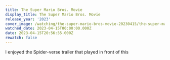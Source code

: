 ```yaml
---
title: The Super Mario Bros. Movie
display_title: The Super Mario Bros. Movie
release_year: '2023'
cover_image: /watching/the-super-mario-bros-movie-20230415/the-super-mario-bros-movie.jpg
watched_date: 2023-04-15T00:00:00.000Z
date: 2023-04-15T20:56:55.000Z
rewatch: false
---
```

I enjoyed the Spider-verse trailer that played in front of this
